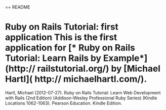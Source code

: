 == README

# Ruby on Rails Tutorial: first application This is the first application for [* Ruby on Rails Tutorial: Learn Rails by Example*](http:// railstutorial.org/) by [Michael Hartl]( http:// michaelhartl.com/).

Hartl, Michael (2012-07-27). Ruby on Rails Tutorial: Learn Web Development with Rails (2nd Edition) (Addison-Wesley Professional Ruby Series) (Kindle Locations 1062-1063). Pearson Education. Kindle Edition. 
